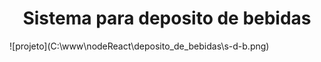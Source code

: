 <h1 align="center"> Sistema para deposito de bebidas </h1>
![projeto](C:\www\nodeReact\deposito_de_bebidas\s-d-b.png)
